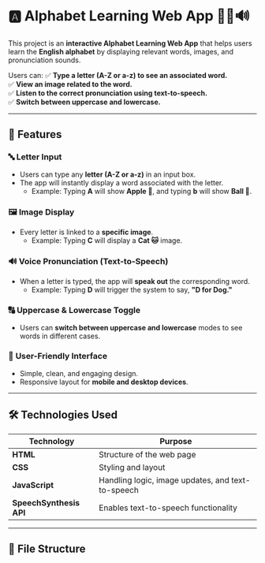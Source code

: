 # 🅰️ Alphabet Learning Web App 📖🎨🔊

This project is an **interactive Alphabet Learning Web App** that helps users learn the **English alphabet** by displaying relevant words, images, and pronunciation sounds.  

Users can:
✅ **Type a letter (A-Z or a-z) to see an associated word.**  
✅ **View an image related to the word.**  
✅ **Listen to the correct pronunciation using text-to-speech.**  
✅ **Switch between uppercase and lowercase.**  

---

## 🌟 Features  

### 🔤 **Letter Input**
- Users can type any **letter (A-Z or a-z)** in an input box.  
- The app will instantly display a word associated with the letter.  
  - Example: Typing **A** will show **Apple 🍏**, and typing **b** will show **Ball 🏀**.

### 🖼️ **Image Display**
- Every letter is linked to a **specific image**.  
  - Example: Typing **C** will display a **Cat 🐱** image.  

### 🔊 **Voice Pronunciation (Text-to-Speech)**
- When a letter is typed, the app will **speak out** the corresponding word.  
  - Example: Typing **D** will trigger the system to say, **"D for Dog."**  

### 🔠 **Uppercase & Lowercase Toggle**
- Users can **switch between uppercase and lowercase** modes to see words in different cases.  

### 🎨 **User-Friendly Interface**
- Simple, clean, and engaging design.  
- Responsive layout for **mobile and desktop devices**.  

---

## 🛠️ Technologies Used  

| Technology | Purpose |
|------------|---------|
| **HTML** | Structure of the web page |
| **CSS** | Styling and layout |
| **JavaScript** | Handling logic, image updates, and text-to-speech |
| **SpeechSynthesis API** | Enables text-to-speech functionality |

---

## 📂 File Structure  



 
